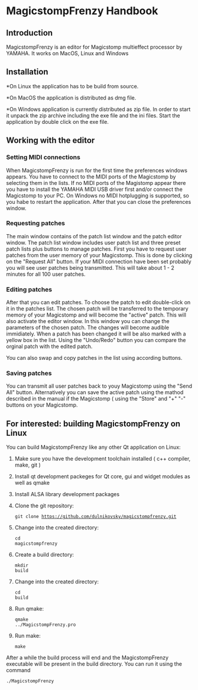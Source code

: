 # MagicstompFrenzy Handbook

## Introduction

MagicstompFrenzy is an editor for Magicstomp multieffect processor by YAMAHA. It works on MacOS, Linux and Windows

## Installation

*On Linux the application has to be build from source.

*On MacOS the application is distributed as dmg file. 

*On Windows application is currently distributed as zip file. In order to start it unpack the zip archive including the exe file and the ini files. Start the application by double click on the exe file.

## Working with the editor

### Setting MIDI connections

When MagicstompFrenzy is run for the first time the preferences windows appears. You have to connect to the MIDI ports of the Magicstomp by selecting them in the lists. If no MIDI ports of the Magistomp appear there you have to install the YAMAHA MIDI USB driver first and/or connect the Magicstomp to your PC. On Windows no MIDI hotplugging is supported, so you habe to restart the application. After that you can close the preferences window.

### Requesting patches

The main window contains of the patch list window and the patch editor window. The patch list window includes user patch list and three preset patch lists plus buttons to manage patches. First you have to request user patches from the user memory of your Magicstomp. This is done by clicking on the "Request All" button. If your MIDI connection have been set probably you will see user patches being transmitted. This will take about 1 - 2 minutes for all 100 user patches.

### Editing patches

After that you can edit patches. To choose the patch to edit double-click on it in the patches list. The chosen patch will be transferred to the temporary memory of your Magicstomp and will become the "active" patch. This will also activate the editor window. In this window you can change the parameters of the chosen patch. The changes will become audible immidiately. When a patch has been changed it will be also marked with a yellow box in the list. Using the "Undo/Redo" button you can compare the orginal patch with the edited patch.

You can also swap and copy patches in the list using according buttons.

### Saving patches

You can transmit all user patches back to youy Magicstomp using the "Send All" button. Alternatively you can save the active patch using the mathod described in the manual if the Magicstomp ( using the "Store" and "+" "-" buttons on your Magicstomp.

## For interested: building MagicstompFrenzy on Linux

You can build MagicstompFrenzy like any other Qt application on Linux:

1. Make sure you have the development toolchain installed ( c++ compiler, make, git )

2. Install qt development packeges for Qt core, gui and widget modules as well as qmake

3. Install ALSA library development packages

4. Clone the git repository: <pre><code>git clone https://github.com/dulnikovsky/magicstompfrenzy.git</code></pre>

5. Change into the created directory:  <pre><code>cd magicstompfrenzy</code></pre>

6. Create a build directory: <pre><code>mkdir build</code></pre>

7. Change into the created directory:  <pre><code>cd build</code></pre>

8. Run qmake: <pre><code>qmake ../MagicstompFrenzy.pro</code></pre>

9. Run make: <pre><code>make</code></pre>

After a while the build process will end and the MagicstompFrenzy executable will be present in the build directory. You can run it using the command <pre><code>./MagicstompFrenzy</code></pre>
